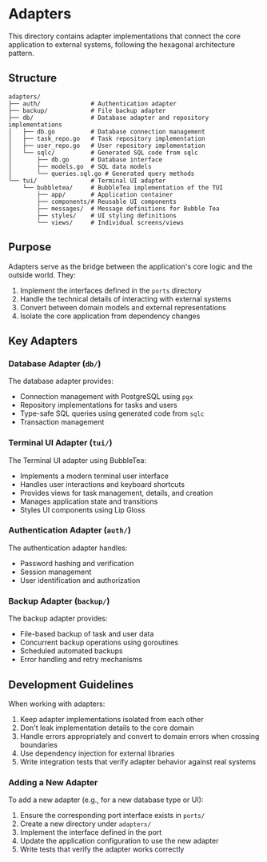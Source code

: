 # Adapters

This directory contains adapter implementations that connect the core application to external systems, following the hexagonal architecture pattern.

## Structure

```plaintext
adapters/
├── auth/              # Authentication adapter
├── backup/            # File backup adapter
├── db/                # Database adapter and repository implementations
│   ├── db.go          # Database connection management
│   ├── task_repo.go   # Task repository implementation
│   ├── user_repo.go   # User repository implementation
│   └── sqlc/          # Generated SQL code from sqlc
│       ├── db.go      # Database interface
│       ├── models.go  # SQL data models
│       └── queries.sql.go # Generated query methods
└── tui/               # Terminal UI adapter
    └── bubbletea/     # BubbleTea implementation of the TUI
        ├── app/       # Application container
        ├── components/# Reusable UI components
        ├── messages/  # Message definitions for Bubble Tea
        ├── styles/    # UI styling definitions
        └── views/     # Individual screens/views
```

## Purpose

Adapters serve as the bridge between the application's core logic and the outside world. They:

1. Implement the interfaces defined in the `ports` directory
2. Handle the technical details of interacting with external systems
3. Convert between domain models and external representations
4. Isolate the core application from dependency changes

## Key Adapters

### Database Adapter (`db/`)

The database adapter provides:

- Connection management with PostgreSQL using `pgx`
- Repository implementations for tasks and users
- Type-safe SQL queries using generated code from `sqlc`
- Transaction management

### Terminal UI Adapter (`tui/`)

The Terminal UI adapter using BubbleTea:

- Implements a modern terminal user interface
- Handles user interactions and keyboard shortcuts
- Provides views for task management, details, and creation
- Manages application state and transitions
- Styles UI components using Lip Gloss

### Authentication Adapter (`auth/`)

The authentication adapter handles:

- Password hashing and verification
- Session management
- User identification and authorization

### Backup Adapter (`backup/`)

The backup adapter provides:

- File-based backup of task and user data
- Concurrent backup operations using goroutines
- Scheduled automated backups
- Error handling and retry mechanisms

## Development Guidelines

When working with adapters:

1. Keep adapter implementations isolated from each other
2. Don't leak implementation details to the core domain
3. Handle errors appropriately and convert to domain errors when crossing boundaries
4. Use dependency injection for external libraries
5. Write integration tests that verify adapter behavior against real systems

### Adding a New Adapter

To add a new adapter (e.g., for a new database type or UI):

1. Ensure the corresponding port interface exists in `ports/`
2. Create a new directory under `adapters/`
3. Implement the interface defined in the port
4. Update the application configuration to use the new adapter
5. Write tests that verify the adapter works correctly
